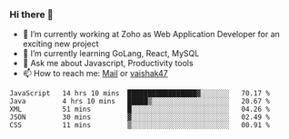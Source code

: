 ### Hi there 👋

- 🔭 I’m currently working at Zoho as Web Application Developer for an exciting new project
- 🌱 I’m currently learning GoLang, React, MySQL
- 💬 Ask me about Javascript, Productivity tools 
- 📫 How to reach me: [Mail](mailto:kvaishak007@gmail.com) or [vaishak47](https://twitter.com/vaishak47)

<!--START_SECTION:waka-->
```text
JavaScript   14 hrs 10 mins  █████████████████▓░░░░░░░   70.17 % 
Java         4 hrs 10 mins   █████▒░░░░░░░░░░░░░░░░░░░   20.67 % 
XML          51 mins         █░░░░░░░░░░░░░░░░░░░░░░░░   04.26 % 
JSON         30 mins         ▓░░░░░░░░░░░░░░░░░░░░░░░░   02.49 % 
CSS          11 mins         ▒░░░░░░░░░░░░░░░░░░░░░░░░   00.91 % 
```
<!--END_SECTION:waka-->
